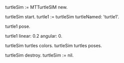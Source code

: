 turtleSim := MTTurtleSIM new.

turtleSim start. 
turtle1 := turtleSim turtleNamed: 'turtle1'.

turtle1 pose.

turtle1 linear: 0.2 angular: 0.

turtleSim turtles colors.
turtleSim turtles poses.

turtleSim destroy.
turtleSim := nil.